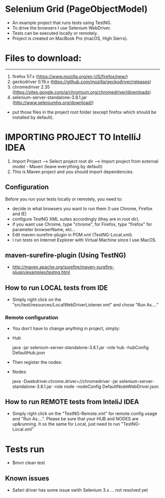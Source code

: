 # Selenium Grid (PageObjectModel)

- An example project that runs tests using TestNG.
- To drive the browsers I use Selenium WebDriver.
- Tests can be executed locally or remotely.
- Project is created on MacBook Pro (macOS, High Sierrs).

# Files to download:
*****************************
1. firefox 57.x (https://www.mozilla.org/en-US/firefox/new/)
2. geckodriver 0.19.x (https://github.com/mozilla/geckodriver/releases)
3. chromedriver 2.35 (https://sites.google.com/a/chromium.org/chromedriver/downloads)
3. selenium-server-standalone-3.8.1.jar (http://www.seleniumhq.org/download/)

- put those files in the project root folder (except firefox which should be installed by default). 

# IMPORTING PROJECT TO IntelliJ IDEA
1. Import Project --> Select project root dir --> Import project from external model - Maven (leave everything by default)
2. This is Maven project and you should import dependencies.

## Configuration
Before you run your tests locally or remotely, you need to:

* decide in what browsers you want to run them (I use Chrome, Firefox and IE) 
* configure TestNG XML suites accordingly (they are in root dir).
* if you want use Chrome, type "chrome", for Firefox, type "firefox" for parameter browserName, etc...
* Edit maven-surefire-plugin in POM.xml (<suiteXmlFile>TestNG-Local.xml</suiteXmlFile>).
* I run tests on Internet Explorer with Virtual Machine since I use MacOS.

## maven-surefire-plugin (Using TestNG)
- http://maven.apache.org/surefire/maven-surefire-plugin/examples/testng.html

## How to run LOCAL tests from IDE
- Simply right click on the "src/test/resources/LocalWebDriverListener.xml" and chose "Run As...."

### Remote configuration
- You don't have to change anything in project, simply:

- Hub

    java -jar selenium-server-standalone-3.8.1.jar -role hub -hubConfig DefaultHub.json

- Then register the nodes:

- Nodes:

    java -Dwebdriver.chrome.driver=/<path>/chromedriver -jar selenium-server-standalone-3.8.1.jar -role node -nodeConfig DefaultNodeWebDriver.json

## How to run REMOTE tests from InteliJ IDEA
- Simply right click on the "TestNG-Remote.xml" for remote config usage and "Run As....".
Please be sure that your HUB and NODES are up&running.
It os the same for Local, just need to run "TestNG-Local.xml"

# Tests run
- $mvn clean test

## Known issues
- Safari driver has some issue swith Selenium 3.x ... not resolved yet
